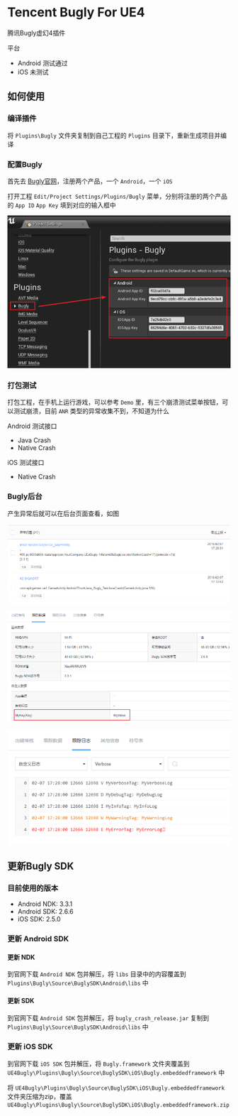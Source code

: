 # Tencent Bugly For UE4 #

腾讯Bugly虚幻4插件

平台
* Android 测试通过
* iOS 未测试

## 如何使用 ##

### 编译插件 ###

将 `Plugins\Bugly` 文件夹复制到自己工程的 `Plugins` 目录下，重新生成项目并编译

### 配置Bugly ###

首先去 [Bugly官网](https://bugly.qq.com/v2)，注册两个产品，一个 `Android`，一个 `iOS`

打开工程 `Edit/Project Settings/Plugins/Bugly` 菜单，分别将注册的两个产品的 `App ID` `App Key` 填到对应的输入框中

![](Plugins/Bugly/Resources/ConfigBugly.png)

### 打包测试 ###

打包工程，在手机上运行游戏，可以参考 `Demo` 里，有三个崩溃测试菜单按钮，可以测试崩溃，目前 `ANR` 类型的异常收集不到，不知道为什么

Android 测试接口

* Java Crash
* Native Crash

iOS 测试接口

* Native Crash

### Bugly后台 ###

产生异常后就可以在后台页面查看，如图

![崩溃列表](Plugins/Bugly/Resources/Crashes.png)

![自定义数据](Plugins/Bugly/Resources/UserData.png)

![自定义Log](Plugins/Bugly/Resources/CustomLog.png)

## 更新Bugly SDK ##

### 目前使用的版本 ###

* Android NDK: 3.3.1
* Android SDK: 2.6.6
* iOS SDK: 2.5.0

### 更新 Android SDK ###

#### 更新 NDK ####

到官网下载 `Android NDK` 包并解压，将 `libs` 目录中的内容覆盖到 `Plugins\Bugly\Source\BuglySDK\Android\libs` 中

#### 更新 SDK ####

到官网下载 `Android SDK` 包并解压，将 `bugly_crash_release.jar` 复制到 `Plugins\Bugly\Source\BuglySDK\Android\libs` 中

### 更新 iOS SDK ###

到官网下载 `iOS SDK` 包并解压，将 `Bugly.framework` 文件夹覆盖到 `UE4Bugly\Plugins\Bugly\Source\BuglySDK\iOS\Bugly.embeddedframework` 中

将 `UE4Bugly\Plugins\Bugly\Source\BuglySDK\iOS\Bugly.embeddedframework` 文件夹压缩为zip，覆盖 `UE4Bugly\Plugins\Bugly\Source\BuglySDK\iOS\Bugly.embeddedframework.zip`